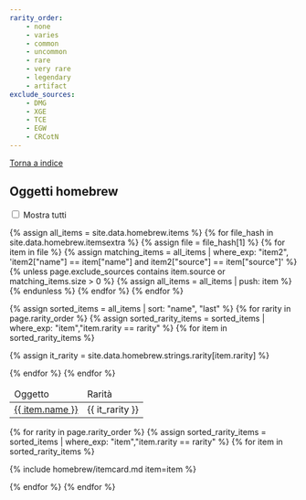 ```yaml
---
rarity_order:
    - none
    - varies
    - common
    - uncommon
    - rare
    - very rare
    - legendary
    - artifact
exclude_sources:
    - DMG
    - XGE
    - TCE
    - EGW
    - CRCotN
---
```


[Torna a indice](/homebrew/index)

<script src="/assets/js/homebrew.js"></script>
<link rel="stylesheet" href="{{ '/assets/css/homebrew.css' | relative_url }}">

## Oggetti homebrew

<form class="showall">
    <input type="checkbox" id="showall" name="showall">
    <label for="showall">Mostra tutti</label>
</form>

<div id="homebrew-container" class="showone">
{% assign all_items = site.data.homebrew.items %}
{% for file_hash in site.data.homebrew.itemsextra %}
    {% assign file = file_hash[1] %}
    {% for item in file %}
        {% assign matching_items = all_items | where_exp: "item2", 'item2["name"] == item["name"] and item2["source"] == item["source"]' %}
        {% unless page.exclude_sources contains item.source or matching_items.size > 0 %}
        {% assign all_items = all_items | push: item %}
        {% endunless  %}
    {% endfor %}
{% endfor %}

<div class="index">
<table>
<thead>
    <tr>
        <td>Oggetto</td>
        <td>Rarità</td>
    </tr>
</thead>
<tbody>

<!-- Rarity first, name second -->
{% assign sorted_items = all_items | sort: "name", "last" %}
{% for rarity in page.rarity_order %}
{% assign sorted_rarity_items = sorted_items | where_exp: "item","item.rarity == rarity" %}
{% for item in sorted_rarity_items %}

<tr>
    <td><a href="#{{ item.name | slugify }}">{{ item.name }}</a></td>
    {% assign it_rarity = site.data.homebrew.strings.rarity[item.rarity] %}
    <td>{{ it_rarity }}</td>
</tr>

{% endfor %}
{% endfor %}

</tbody>
</table>
</div>

<div class="card-container">

<!-- Rarity first, name second -->
{% for rarity in page.rarity_order %}
{% assign sorted_rarity_items = sorted_items | where_exp: "item","item.rarity == rarity" %}
{% for item in sorted_rarity_items %}

<div class="card hidden" markdown="1">

{% include homebrew/itemcard.md item=item %}

</div>

{% endfor %}
{% endfor %}

</div>
</div>